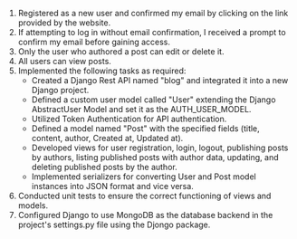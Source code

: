 1. Registered as a new user and confirmed my email by clicking on the link provided by the website.
2. If attempting to log in without email confirmation, I received a prompt to confirm my email before gaining access.
3. Only the user who authored a post can edit or delete it.
4. All users can view posts.
5. Implemented the following tasks as required:
    - Created a Django Rest API named "blog" and integrated it into a new Django project.
    - Defined a custom user model called "User" extending the Django AbstractUser Model and set it as the AUTH_USER_MODEL.
    - Utilized Token Authentication for API authentication.
    - Defined a model named "Post" with the specified fields (title, content, author, Created at, Updated at).
    - Developed views for user registration, login, logout, publishing posts by authors, listing published posts with author data, updating, and deleting published posts by the author.
    - Implemented serializers for converting User and Post model instances into JSON format and vice versa.
6. Conducted unit tests to ensure the correct functioning of views and models.
7. Configured Django to use MongoDB as the database backend in the project's settings.py file using the Djongo package.
